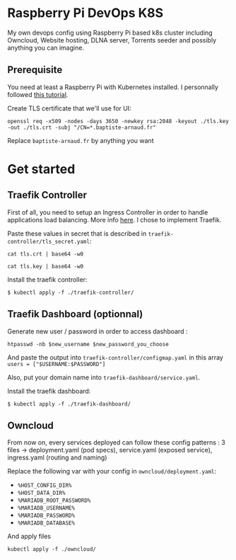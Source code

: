 # Raspberry Pi DevOps K8S
My own devops config using Raspberry Pi based k8s cluster including Owncloud, Website hosting, DLNA server, Torrents seeder and possibly anything you can imagine.
## Prerequisite
You need at least a Raspberry Pi with Kubernetes installed. I personnally followed [this tutorial](https://kubecloud.io/setting-up-a-kubernetes-1-11-raspberry-pi-cluster-using-kubeadm-952bbda329c8).

Create TLS certificate that we'll use for UI:
```
openssl req -x509 -nodes -days 3650 -newkey rsa:2048 -keyout ./tls.key -out ./tls.crt -subj "/CN=*.baptiste-arnaud.fr"
```
Replace `baptiste-arnaud.fr` by anything you want

# Get started
## Traefik Controller
First of all, you need to setup an Ingress Controller in order to handle applications load balancing. More info [here](https://kubernetes.io/docs/concepts/services-networking/ingress-controllers/).
I chose to implement Traefik.

Paste these values in secret that is described in `traefik-controller/tls_secret.yaml`:
```
cat tls.crt | base64 -w0
```
```
cat tls.key | base64 -w0
```

Install the traefik controller:
```
$ kubectl apply -f ./traefik-controller/
```

## Traefik Dashboard (optionnal)
Generate new user / password in order to access dashboard :
```
htpasswd -nb $new_username $new_password_you_choose
```
And paste the output into `traefik-controller/configmap.yaml` in this array `users = ["$USERNAME:$PASSWORD"]`

Also, put your domain name into `traefik-dashboard/service.yaml`.

Install the traefik dashboard:
```
$ kubectl apply -f ./traefik-dashboard/
```

## Owncloud

From now on, every services deployed can follow these config patterns : 3 files -> deployment.yaml (pod specs), service.yaml (exposed service), ingress.yaml (routing and naming)

Replace the following var with your config in `owncloud/deployment.yaml`: 
- `%HOST_CONFIG_DIR%`
- `%HOST_DATA_DIR%`
- `%MARIADB_ROOT_PASSWORD%`
- `%MARIADB_USERNAME%`
- `%MARIADB_PASSWORD%`
- `%MARIADB_DATABASE%`

And apply files 
```
kubectl apply -f ./owncloud/
```